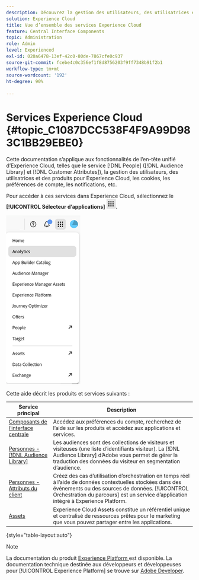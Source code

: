 ```yaml
---
description: Découvrez la gestion des utilisateurs, des utilisatrices et des produits Adobe Experience Cloud ainsi que les services Personnes (audiences et attributs de clientes et clients), Journey Orchestration (orchestration de parcours), Offres, Lieux, Experience Platform et Mobile Services.
solution: Experience Cloud
title: Vue d’ensemble des services Experience Cloud
feature: Central Interface Components
topic: Administration
role: Admin
level: Experienced
exl-id: 020a6478-13ef-42c0-80de-7867cfe0c937
source-git-commit: fcebe4c0c356ef1f8d8756203f9ff7348b91f2b1
workflow-type: tm+mt
source-wordcount: '192'
ht-degree: 90%

---
```


# Services Experience Cloud {#topic_C1087DCC538F4F9A99D983C1BB29EBE0}

Cette documentation s’applique aux fonctionnalités de l’en-tête unifié d’Experience Cloud, telles que le service [!DNL People] ([!DNL Audience Library] et [!DNL Customer Attributes]), la gestion des utilisateurs, des utilisatrices et des produits pour Experience Cloud, les cookies, les préférences de compte, les notifications, etc.

Pour accéder à ces services dans Experience Cloud, sélectionnez le **[!UICONTROL Sélecteur dʼapplications]**
![Sélecteur de services](../assets/apps-icon.png).

![Services Experience Cloud](../assets/platform-core-services.png)

Cette aide décrit les produits et services suivants :

| Service principal | Description |
|--- |--- |
| [Composants de l’interface centrale](../experience-cloud.md) | Accédez aux préférences du compte, recherchez de l’aide sur les produits et accédez aux applications et services. |
| [Personnes -  [!DNL Audience Library]](audiences/overview.md) | Les audiences sont des collections de visiteurs et visiteuses (une liste d’identifiants visiteur). La [!DNL Audience Library] d’Adobe vous permet de gérer la traduction des données du visiteur en segmentation d’audience. |
| [Personnes - Attributs du client](customer-attributes/attributes.md) | Créez des cas d’utilisation d’orchestration en temps réel à l’aide de données contextuelles stockées dans des événements ou des sources de données. [!UICONTROL Orchestration du parcours] est un service d’application intégré à Experience Platform. |
| [Assets](assets/experience-cloud-assets.md) | Experience Cloud Assets constitue un référentiel unique et centralisé de ressources prêtes pour le marketing que vous pouvez partager entre les applications. |

{style="table-layout:auto"}

>[!NOTE]
>
>La documentation du produit [Experience Platform ](https://experienceleague.adobe.com/docs/experience-platform/landing/home.html?lang=fr) est disponible. La documentation technique destinée aux développeurs et développeuses pour [!UICONTROL Experience Platform] se trouve sur [Adobe Developer](https://developer.adobe.com/apis).
